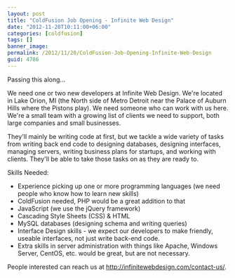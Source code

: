 ```yaml
---
layout: post
title: "ColdFusion Job Opening - Infinite Web Design"
date: "2012-11-20T10:11:00+06:00"
categories: [coldfusion]
tags: []
banner_image: 
permalink: /2012/11/20/ColdFusion-Job-Opening-Infinite-Web-Design
guid: 4786
---
```


Passing this along...

We need one or two new developers at Infinite Web Design. We're located in Lake Orion, MI (the North side of Metro Detroit near the Palace of Auburn Hills where the Pistons play). We need someone who can work with us here. We're a small team with a growing list of clients we need to support, both large companies and small businesses.

They'll mainly be writing code at first, but we tackle a wide variety of tasks from writing back end code to designing databases, designing interfaces, managing servers, writing business plans for startups, and working with clients. They'll be able to take those tasks on as they are ready to.

Skills Needed:
<ul>
<li>Experience picking up one or more programming languages (we need people who know how to learn new skills)
<li>ColdFusion needed, PHP would be a great addition to that
<li>JavaScript (we use the jQuery framework)
<li>Cascading Style Sheets (CSS) & HTML
<li>MySQL databases (designing schema and writing queries)
<li>Interface Design skills - we expect our developers to make friendly, useable interfaces, not just write back-end code.
<li>Extra skills in server administration with things like Apache, Windows Server, CentOS, etc. would be great, but are not necessary.
</ul>

People interested can reach us at <a href="http://infinitewebdesign.com/contact-us/">http://infinitewebdesign.com/contact-us/</a>.